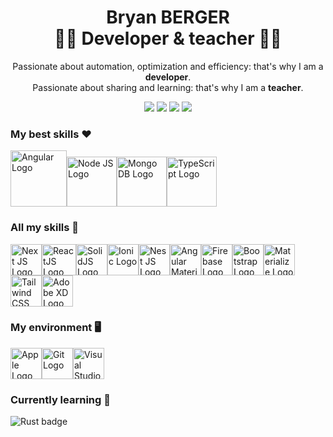 <h1 align="center">
  <span>Bryan BERGER</span><br>
  <span>👨‍💻 Developer & teacher 👨‍🏫</span>
</h1>

<p align="center">
  Passionate about automation, optimization and efficiency: that's why I am a <strong>developer</strong>.<br/>
  Passionate about sharing and learning: that's why I am a <strong>teacher</strong>.
</p>

<div align="center">

[<img src="https://img.shields.io/badge/LinkedIn-0077B5?style=for-the-badge&logo=linkedin&logoColor=white" />](https://www.linkedin.com/in/bryanbrg/)
[<img src="https://img.shields.io/badge/YouTube-FF0000?style=for-the-badge&logo=youtube&logoColor=white" />](https://www.youtube.com/channel/UCCdFltUcI4kquBPHDhCko2Q)
[<img src="https://img.shields.io/badge/Medium-12100E?style=for-the-badge&logo=medium&logoColor=white" />](https://medium.com/@bryan.berger98)
[<img src="https://img.shields.io/badge/StackOverflow-F58025?style=for-the-badge&logo=stackoverflow&logoColor=white" />](https://stackoverflow.com/users/11840909/bryan-berger)

 </div>

### My best skills ❤️

<img src="https://user-images.githubusercontent.com/39988518/138675903-08a076cc-21f3-4585-b7bc-a1ef9305fdbb.png" alt="Angular Logo" width="90" height="90" title="Angular"><img src="https://user-images.githubusercontent.com/39988518/138675919-f1358215-f77f-44a0-81a6-4849871e887d.png" alt="Node JS Logo" width="80" height="80" title="Node JS"><img src="https://user-images.githubusercontent.com/39988518/138675929-83193f43-0f6a-4230-9875-44b1d3fea524.png" alt="Mongo DB Logo" width="80" height="80" title="MongoDB"><img src="https://user-images.githubusercontent.com/39988518/143005072-60c4e2b6-1b2c-4ac8-8404-45026c30614c.png" alt="TypeScript Logo" width="80" height="80" title="TypeScript">

### All my skills 🚀

<img src="https://user-images.githubusercontent.com/39988518/167617803-aac1febf-9358-4704-ad72-214f2a6355d4.png" alt="Next JS Logo" width="50" height= "50" title="Next JS"><img src="https://user-images.githubusercontent.com/39988518/157606024-89cdc35e-4a9d-408a-8f39-73ea76876b57.png" alt="ReactJS Logo" width="55" height= "50" title="React"><img src="https://user-images.githubusercontent.com/39988518/155844372-d521c37a-60f9-446d-8ea0-36cbf48eb7ad.jpg" alt="SolidJS Logo" width="50" height="50" title="SolidJS"><img src="https://user-images.githubusercontent.com/39988518/138676778-21521e15-2560-44b6-8905-05b5e22dba39.png" alt="Ionic Logo" width="50" height="50" title="Ionic"><img src="https://user-images.githubusercontent.com/39988518/138677002-d6bae22c-1fc5-4e2b-80a9-727d7a9c52c2.png" alt="Nest JS Logo" width="50" height="50" title="Nest JS"><img src="https://user-images.githubusercontent.com/39988518/138677320-1bc1e2f6-6945-4f05-bc4d-43db0f351b23.png" alt="Angular Material Logo" width="50" height="50" title="Angular Material"><img src="https://user-images.githubusercontent.com/39988518/138677610-097f49e8-534b-4d02-9841-4ed7205fffbe.png" alt="Firebase Logo" width="50" height="50" title="Firebase"><img src="https://user-images.githubusercontent.com/39988518/138677430-8df144e2-dd3a-44b4-b65d-a55d09128632.png" alt="Bootstrap Logo" width="50" height="50" title="Bootstrap"><img src="https://user-images.githubusercontent.com/39988518/138677804-0f3a52ea-05d8-46f5-9d65-19e1c23b007c.png" alt="Materialize Logo" width="50" height="50" title="Materialize"><img src="https://user-images.githubusercontent.com/39988518/138677832-96115e32-b7d6-4d76-bac6-e552672f23fb.jpg" alt="Tailwind CSS Logo" width="50" height="50" title="Tailwind CSS"><img src="https://user-images.githubusercontent.com/39988518/138678498-f24d515a-145a-43fc-9a16-43bf92dc836b.png" alt="Adobe XD Logo" width="50" height="50" title="Adobe XD">

### My environment 🖥️
<img src="https://user-images.githubusercontent.com/39988518/138678289-e9a7dc03-4ce3-46d5-a459-193fa9d450fa.png" alt="Apple Logo" width="50" height="50" title="Apple"><img src="https://user-images.githubusercontent.com/39988518/138677722-7e01e30c-1a93-4b8a-874d-2f9433686169.png" alt="Git Logo" width="50" height="50" title="Git"><img src="https://user-images.githubusercontent.com/39988518/138678426-3a050c4d-af63-42c7-8032-bf7441a93cd3.png" alt="Visual Studio Code Logo" width="50" height="50" title="Visual Studio Code">

### Currently learning 🧠
<img src="https://img.shields.io/badge/rust-%23000000.svg?style=for-the-badge&logo=rust&logoColor=white" title="Rust" alt="Rust badge" />
